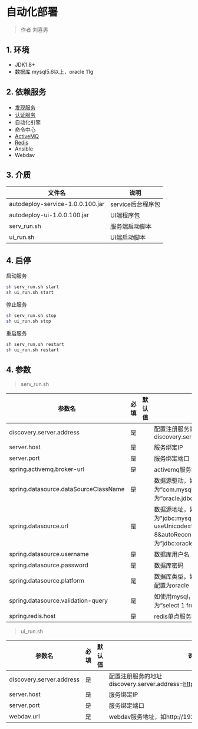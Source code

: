 # 自动化部署

> 作者 刘喜男

## 1. 环境

- JDK1.8+
- 数据库 mysql5.6以上，oracle 11g

## 2. 依赖服务

- [发现服务](../../iplatform-common/DiscoveryService.md)
- [认证服务](../../iplatform-common/AuthService.md)
- 自动化引擎
- 命令中心
- [ActiveMQ](../../middleware/ActiveMQ.md)
- [Redis](../../middleware/Redis.md)
- Ansible
- Webdav

## 3. 介质

| 文件名                           | 说明              |
| -------------------------------- | ----------------- |
| autodeploy-service-1.0.0.100.jar | service后台程序包 |
| autodeploy-ui-1.0.0.100.jar      | UI端程序包        |
| serv_run.sh                      | 服务端启动脚本    |
| ui_run.sh                        | UI端启动脚本      |

## 4. 启停

启动服务

```bash
sh serv_run.sh start
sh ui_run.sh start
```

停止服务

```bash
sh serv_run.sh stop
sh ui_run.sh stop
```

 重启服务

```bash
sh serv_run.sh restart
sh ui_run.sh restart
```

## 4. 参数

> serv_run.sh

| 参数名                                | 必填 | 默认值 | 说明                                                         |
| ------------------------------------- | ---- | ------ | ------------------------------------------------------------ |
| discovery.server.address              | 是   |        | 配置注册服务的地址 discovery.server.address=https://192.168.0.1:8761/eureka/ |
| server.host                           | 是   |        | 服务绑定IP                                                   |
| server.port                           | 是   |        | 服务绑定端口                                                 |
| spring.activemq.broker-url            | 是   |        | activemq服务地址，如：“tcp://192.168.55.46:61616”            |
| spring.datasource.dataSourceClassName | 是   |        | 数据源驱动，如使用mysql，则配置为“com.mysql.jdbc.Driver”，如使用oracle，则配置为“oracle.jdbc.driver.OracleDriver” |
| spring.datasource.url                 | 是   |        | 数据源地址，如使用mysql，则配置为"jdbc:mysql://192.168.55.50:3306/autodeploy?useUnicode=true&amp;characterEncoding=utf-8&autoReconnect=true"；如使用oracle，则配置为“jdbc:oracle:thin:@127.0.0.1:1521:bomc” |
| spring.datasource.username            | 是   |        | 数据库用户名                                                 |
| spring.datasource.password            | 是   |        | 数据库密码                                                   |
| spring.datasource.platform            | 是   |        | 数据库类型，如使用mysql，则配置为mysql；如使用oralce，则配置为oracle |
| spring.datasource.validation-query    | 是   |        | 如使用mysql，则配置为“select 1”；如使用oralce，则配置为“select 1 from dual” |
| spring.redis.host                     | 是   |        | redis单点服务地址ip                                          |

> ui_run.sh

| 参数名                   | 必填 | 默认值 | 说明                                                         |
| ------------------------ | ---- | ------ | ------------------------------------------------------------ |
| discovery.server.address | 是   |        | 配置注册服务的地址 discovery.server.address=https://192.168.0.1:8761/eureka/ |
| server.host              | 是   |        | 服务绑定IP                                                   |
| server.port              | 是   |        | 服务绑定端口                                                 |
| webdav.url               | 是   |        | webdav服务地址，如http://192.168.55.230                      |

